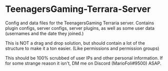 # TeenagersGaming-Terrara-Server


Config and data files for the TeenagersGaming Terraria server.
Contains plugin configs, server configs, server plugins, as well as some user data (usernames and the date they joined.)

This is NOT a drag and drop solution, but should contain a lot of the structure to make it a ton easier. (Like permissions and permission groups)

This should be 100% scrubbed of user IPs and other personal information. If for some strange reason it isn't, DM me on Discord (MarioFoli#9500) ASAP.


